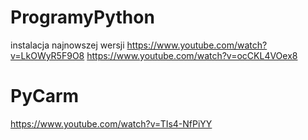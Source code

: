 # ProgramyPython
instalacja najnowszej wersji
  https://www.youtube.com/watch?v=LkOWyR5F9O8
  https://www.youtube.com/watch?v=ocCKL4VOex8 
# PyCarm

  https://www.youtube.com/watch?v=TIs4-NfPiYY
